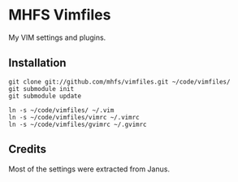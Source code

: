 MHFS Vimfiles
=============

My VIM settings and plugins.

Installation
------------

    git clone git://github.com/mhfs/vimfiles.git ~/code/vimfiles/
    git submodule init
    git submodule update

    ln -s ~/code/vimfiles/ ~/.vim
    ln -s ~/code/vimfiles/vimrc ~/.vimrc
    ln -s ~/code/vimfiles/gvimrc ~/.gvimrc

Credits
-------

Most of the settings were extracted from Janus.
